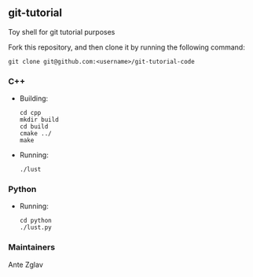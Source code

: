 ## git-tutorial
Toy shell for git tutorial purposes

Fork this repository, and then clone it by running the following command:

    git clone git@github.com:<username>/git-tutorial-code

### C++
* Building:

      cd cpp
      mkdir build
      cd build
      cmake ../
      make

* Running:

      ./lust

### Python

* Running:

      cd python
      ./lust.py

### Maintainers

Ante Zglav
